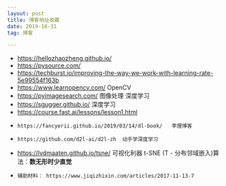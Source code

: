 ```yaml
---
layout: post
title: 博客地址收藏
date: 2019-10-31 
tag: 博客

---
```


- https://hellozhaozheng.github.io/
- https://pysource.com/
-  https://techburst.io/improving-the-way-we-work-with-learning-rate-5e99554f163b 
-  https://www.learnopencv.com/   OpenCV
-  https://pyimagesearch.com/  图像处理 深度学习
-   https://sgugger.github.io/   深度学习
-    https://course.fast.ai/lessons/lesson1.html   
-     https://fancyerii.github.io/2019/03/14/dl-book/   李理博客
-     https://github.com/d2l-ai/d2l-zh  动手学深度学习
-  https://lvdmaaten.github.io/tsne/    可视化利器 t-SNE (T - 分布邻域嵌入)算法：**数无形时少直觉** 
  -     辅助材料： https://www.jiqizhixin.com/articles/2017-11-13-7 

